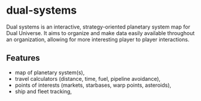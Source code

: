 # dual-systems

Dual systems is an interactive, strategy-oriented planetary system map for Dual Universe. It aims to organize and make data easily available throughout an organization, allowing for more interesting player to player interactions.

## Features
- map of planetary system(s),
- travel calculators (distance, time, fuel, pipeline avoidance),
- points of interests (markets, starbases, warp points, asteroids),
- ship and fleet tracking,
